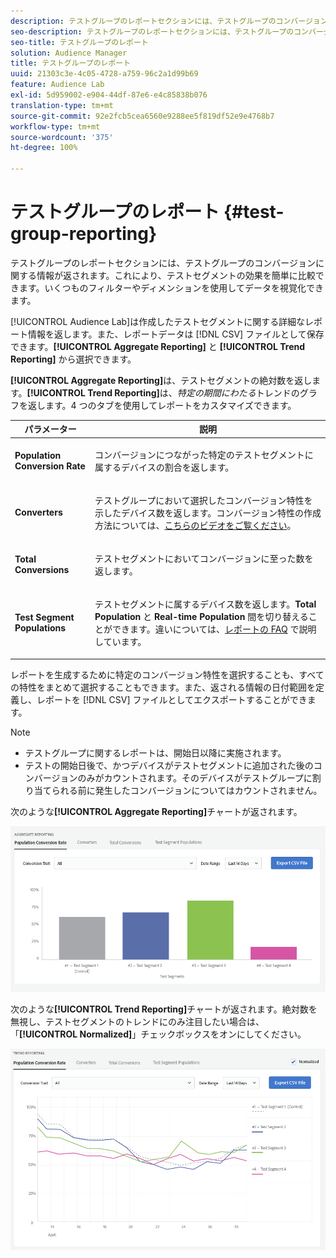 ```yaml
---
description: テストグループのレポートセクションには、テストグループのコンバージョンに関する情報が返されます。これにより、テストセグメントの効果を簡単に比較できます。いくつものフィルターやディメンションを使用してデータを視覚化できます。
seo-description: テストグループのレポートセクションには、テストグループのコンバージョンに関する情報が返されます。これにより、テストセグメントの効果を簡単に比較できます。いくつものフィルターやディメンションを使用してデータを視覚化できます。
seo-title: テストグループのレポート
solution: Audience Manager
title: テストグループのレポート
uuid: 21303c3e-4c05-4728-a759-96c2a1d99b69
feature: Audience Lab
exl-id: 5d959002-e904-44df-87e6-e4c85838b076
translation-type: tm+mt
source-git-commit: 92e2fcb5cea6560e9288ee5f819df52e9e4768b7
workflow-type: tm+mt
source-wordcount: '375'
ht-degree: 100%

---
```


# テストグループのレポート {#test-group-reporting}

テストグループのレポートセクションには、テストグループのコンバージョンに関する情報が返されます。これにより、テストセグメントの効果を簡単に比較できます。いくつものフィルターやディメンションを使用してデータを視覚化できます。

[!UICONTROL Audience Lab]は作成したテストセグメントに関する詳細なレポート情報を返します。また、レポートデータは [!DNL CSV] ファイルとして保存できます。**[!UICONTROL Aggregate Reporting]** と **[!UICONTROL Trend Reporting]** から選択できます。

**[!UICONTROL Aggregate Reporting]**&#x200B;は、テストセグメントの絶対数を返します。**[!UICONTROL Trend Reporting]**&#x200B;は、*特定の期間にわたる*&#x200B;トレンドのグラフを返します。4 つのタブを使用してレポートをカスタマイズできます。

<table id="table_446384AE9A36408A9C570CB7DB72C3D6"> 
 <thead> 
  <tr> 
   <th colname="col1" class="entry"> パラメーター </th> 
   <th colname="col2" class="entry"> 説明 </th> 
  </tr> 
 </thead>
 <tbody> 
  <tr> 
   <td colname="col1"> <p> <b><span class="uicontrol"> Population Conversion Rate</span></b> </p> </td> 
   <td colname="col2"> <p>コンバージョンにつながった特定のテストセグメントに属するデバイスの割合を返します。 </p> </td> 
  </tr> 
  <tr> 
   <td colname="col1"> <p> <b><span class="uicontrol"> Converters</span></b> </p> </td> 
   <td colname="col2"> <p>テストグループにおいて選択したコンバージョン特性を示したデバイス数を返します。コンバージョン特性の作成方法については、<a href="https://helpx.adobe.com/jp/audience-manager/kt/using/creating-conversion-traits-feature-video-use.html" format="https" scope="external">こちらのビデオをご覧ください</a>。 </p> </td> 
  </tr> 
  <tr> 
   <td colname="col1"> <p> <b><span class="uicontrol">Total Conversions</span></b> </p> </td> 
   <td colname="col2"> <p>テストセグメントにおいてコンバージョンに至った数を返します。 </p> </td> 
  </tr> 
  <tr> 
   <td colname="col1"> <p> <b><span class="uicontrol"> Test Segment Populations</span></b> </p> </td> 
   <td colname="col2"> <p>テストセグメントに属するデバイス数を返します。<b><span class="uicontrol">Total Population</span></b> と <b><span class="uicontrol">Real-time Population</span></b> 間を切り替えることができます。違いについては、<a href="../../faq/faq-reporting.md">レポートの FAQ</a> で説明しています。 </p> </td>
  </tr>
 </tbody>
</table>

レポートを生成するために特定のコンバージョン特性を選択することも、すべての特性をまとめて選択することもできます。また、返される情報の日付範囲を定義し、レポートを [!DNL CSV] ファイルとしてエクスポートすることができます。

>[!NOTE]
>
>* テストグループに関するレポートは、開始日以降に実施されます。
>* テストの開始日後で、かつデバイスがテストセグメントに追加された後のコンバージョンのみがカウントされます。そのデバイスがテストグループに割り当てられる前に発生したコンバージョンについてはカウントされません。


次のような&#x200B;**[!UICONTROL Aggregate Reporting]**&#x200B;チャートが返されます。

![](assets/aggregate-reporting.PNG)

次のような&#x200B;**[!UICONTROL Trend Reporting]**&#x200B;チャートが返されます。絶対数を無視し、テストセグメントのトレンドにのみ注目したい場合は、「**[!UICONTROL Normalized]**」チェックボックスをオンにしてください。

![](assets/trend-reporting.PNG)
